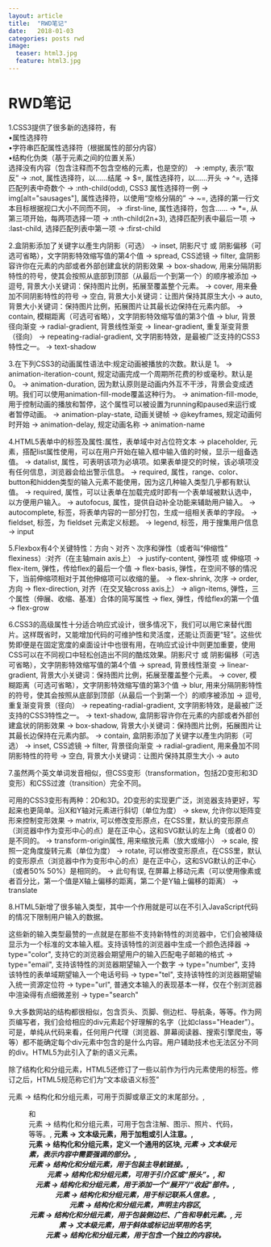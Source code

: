 ```yaml
---
layout: article
title:  "RWD笔记"
date:   2018-01-03
categories: posts rwd
image:
  teaser: html3.jpg
  feature: html3.jpg
---
```

# RWD笔记
1.CSS3提供了很多新的选择符，有
<br>•属性选择符
<br>•字符串匹配属性选择符（根据属性的部分内容）
<br>•结构化伪类（基于元素之间的位置关系）
<br>选择没有内容（包含注释而不包含空格的元素，也是空的） → :empty, 表示“取反” → :not, 属性选择符，以……结尾 → $=, 属性选择符，以……开头 → ^=, 选择匹配列表中奇数个 → :nth-child(odd), CSS3 属性选择符一例 → img[alt="sausages"], 属性选择符，以使用“空格分隔的” → ~=, 选择的第一行文本目标根据视口大小不同而不同， → :first-line, 属性选择符，包含…… → *=, 从第三项开始，每两项选择一项 → :nth-child(2n+3), 选择匹配列表中最后一项 → :last-child, 选择匹配列表中第一项 → :first-child

2.盒阴影添加了关键字以產生内阴影（可选） → inset, 阴影尺寸 或 阴影偏移（可选可省略），文字阴影特效缩写值的第4个值 → spread, CSS滤镜 → filter, 盒阴影容许你在元素的内部或者外部创建盒状的阴影效果 → box-shadow, 用来分隔阴影特性的符号，使其会按照从底部到顶部（从最后一个到第一个）的顺序被添加 → 逗号, 背景大小关键词：保持图片比例，拓展至覆盖整个元素。 → cover, 用来叠加不同阴影特性的符号 → 空白, 背景大小关键词：让图片保持其原生大小 → auto, 背景大小关键词：保持图片比例，拓展图片让其最长边保持在元素内部。 → contain, 模糊距离（可选可省略），文字阴影特效缩写值的第3个值 → blur, 背景径向渐变 → radial-gradient, 背景线性渐变 → linear-gradient, 重复渐变背景（径向） → repeating-radial-gradient, 文字阴影特效，是最被广泛支持的CSS3特性之一。 → text-shadow

3.在下列CSS3的动画属性语法中:规定动画被播放的次数。默认是 1。 → animation-iteration-count, 规定动画完成一个周期所花费的秒或毫秒。默认是 0。 → animation-duration, 因为默认原则是动画内外互不干涉，背景会变成透明。我们可以使用animation-fill-mode覆盖这种行为。 → animation-fill-mode, 用于控制动画的播放和暂停，这个属性可以被设置为running和paused来运行或者暂停动画。 → animation-play-state, 动画关键帧 → @keyframes, 规定动画何时开始 → animation-delay, 规定动画名称 → animation-name

4.HTML5表单中的标签及属性:属性，表单域中对占位符文本 → placeholder, 元素，搭配list属性使用，可以在用户开始在输入框中输入值的时候，显示一组备选值。 → datalist, 属性，可表明该项为必填项。如果表单提交的时候，该必填项没有任何信息，浏览器会给出警示信息。 → required, 属性，range、color、button和hidden类型的输入元素不能使用，因为这几种输入类型几乎都有默认值。 → required, 属性，可以让表单在加载完成时即有一个表单域被默认选中，以方便用户输入。 → autofocus, 属性，提供自动补全功能来辅助用户输入。 → autocomplete, 标签，将表单内容的一部分打包，生成一组相关表单的字段。 → fieldset, 标签，为 fieldset 元素定义标题。 → legend, 标签，用于搜集用户信息 → input

5.Flexbox有4个关键特性：方向丶对齐丶次序和弹性（或者叫“伸缩性” flexiness）:对齐（在主轴main axis上） → justify-content, 弹性项 或 伸缩项 → flex-item, 弹性，传给flex的最后一个值 → flex-basis, 弹性，在空间不够的情况下，当前伸缩项相对于其他伸缩项可以收缩的量。 → flex-shrink, 次序 → order, 方向 → flex-direction, 对齐（在交叉轴cross axis上） → align-items, 弹性，三个属性（伸展、收缩、基准）合体的简写属性 → flex, 弹性，传给flex的第一个值 → flex-grow

6.CSS3的高级属性十分适合响应式设计，很多情况下，我们可以用它来替代图片。这样既省时，又能增加代码的可维护性和灵活度，还能让页面更“轻”。这些优势即便是在固定宽度的桌面设计中也很有用，在响应式设计中则更加重要，使用CSS可以在不同视口中轻松创造出不同的酷炫效果。阴影尺寸 或 阴影偏移（可选可省略），文字阴影特效缩写值的第4个值 → spread, 背景线性渐变 → linear-gradient, 背景大小关键词：保持图片比例，拓展至覆盖整个元素。 → cover, 模糊距离（可选可省略），文字阴影特效缩写值的第3个值 → blur, 用来分隔阴影特性的符号，使其会按照从底部到顶部（从最后一个到第一个）的顺序被添加 → 逗号, 重复渐变背景（径向） → repeating-radial-gradient, 文字阴影特效，是最被广泛支持的CSS3特性之一。 → text-shadow, 盒阴影容许你在元素的内部或者外部创建盒状的阴影效果 → box-shadow, 背景大小关键词：保持图片比例，拓展图片让其最长边保持在元素内部。 → contain, 盒阴影添加了关键字以產生内阴影（可选） → inset, CSS滤镜 → filter, 背景径向渐变 → radial-gradient, 用来叠加不同阴影特性的符号 → 空白, 背景大小关键词：让图片保持其原生大小 → auto

7.虽然两个英文单词发音相似，但CSS变形（transformation，包括2D变形和3D变形）和CSS过渡（transition）完全不同。

可用的CSS3变形有两种：2D和3D。2D变形的实现更广泛，浏览器支持更好，写起来也更简单。沿X和Y轴对元素进行斜切（单位为度） → skew, 允许你以矩阵变形来控制变形效果 → matrix, 可以修改变形原点，在CSS里，默认的变形原点（浏览器中作为变形中心的点）是在正中心，这和SVG默认的左上角（或者0 0）是不同的。 → transform-origin属性, 用来缩放元素（放大或缩小） → scale, 按照一定角度旋转元素（单位为度） → rotate, 可以修改变形原点，在CSS里，默认的变形原点（浏览器中作为变形中心的点）是在正中心，这和SVG默认的正中心（或者50% 50%）是相同的。 → 此句有误, 在屏幕上移动元素（可以使用像素或者百分比，第一个值是X轴上偏移的距离，第二个是Y轴上偏移的距离） → translate

8.HTML5新增了很多输入类型，其中一个作用就是可以在不引入JavaScript代码的情况下限制用户输入的数据。

这些新的输入类型最赞的一点就是在那些不支持新特性的浏览器中，它们会被降级显示为一个标准的文本输入框。支持该特性的浏览器中生成一个颜色选择器 → type="color", 支持它的浏览器会期望用户的输入匹配电子邮箱的格式 → type="email", 支持该特性的浏览器期望输入一个数字 → type="number", 支持该特性的表单域期望输入一个电话号码 → type="tel", 支持该特性的浏览器期望输入统一资源定位符 → type="url", 普通文本输入的表现基本一样，仅在个别浏览器中渲染得有点细微差别 → type="search"

9.大多数网站的结构都很相似，包含页头、页脚、侧边栏、导航条，等等。作为网页编写者，我们会给相应的div元素起个好理解的名字（比如class="Header"）。可是，单纯从代码来看，任何用户代理（浏览器、屏幕阅读器、搜索引擎爬虫，等等）都不能确定每个div元素中包含的是什么内容。用户辅助技术也无法区分不同的div。HTML5为此引入了新的语义元素。

除了结构化和分组元素，HTML5还修订了一些以前作为行内元素使用的标签。修订之后，HTML5规范称它们为“文本级语义标签”
<footer>元素 → 结构化和分组元素，可用于页脚或章正文的末尾部分。, <figure>和<figcaption>元素 → 结构化和分组元素，可用于包含注解、图示、照片、代码，等等。, <b>元素 → 文本级元素，用于加粗或引人注意。, <section>元素 → 结构化和分组元素，定义一个通用的区块, <em>元素 → 文本级元素，表示内容中需要强调的部分。, <nav>元素 → 结构化和分组元素，用于包装主导航链接。, <header>元素 → 结构化和分组元素，可用于引介区或“报头”。, <detail>和<summary>元素 → 结构化和分组元素，用于添加一个“展开”/“收起”部件。, <address>元素 → 结构化和分组元素，用于标记联系人信息。, <main>元素 → 结构化和分组元素，声明主内容区, <aside>元素 → 结构化和分组元素，用于包装侧边栏、广告和导航元素。, <i>元素 → 文本级元素，用于斜体或标记出罕用的名字, <article>元素 → 结构化和分组元素，用于包含一个独立的内容块。